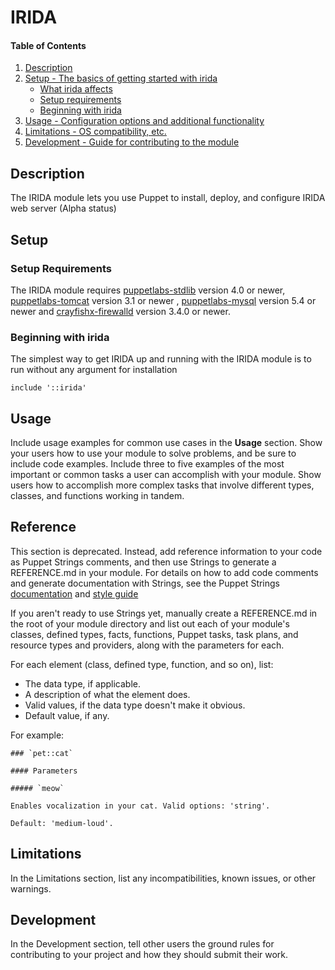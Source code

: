 # IRIDA


#### Table of Contents

1. [Description](#description)
2. [Setup - The basics of getting started with irida](#setup)
    * [What irida affects](#what-irida-affects)
    * [Setup requirements](#setup-requirements)
    * [Beginning with irida](#beginning-with-irida)
3. [Usage - Configuration options and additional functionality](#usage)
4. [Limitations - OS compatibility, etc.](#limitations)
5. [Development - Guide for contributing to the module](#development)

## Description

The IRIDA module lets you use Puppet to install, deploy, and configure IRIDA web server (Alpha status)

## Setup

### Setup Requirements

The IRIDA module requires [puppetlabs-stdlib](https://forge.puppetlabs.com/puppetlabs/stdlib) version 4.0 or newer, [puppetlabs-tomcat](https://forge.puppet.com/puppetlabs/tomcat) version 3.1 or newer , [puppetlabs-mysql](https://forge.puppet.com/puppetlabs/mysql) version 5.4 or newer and [crayfishx-firewalld](https://forge.puppet.com/crayfishx/firewalld)  version 3.4.0 or newer.

### Beginning with irida

The simplest way to get IRIDA up and running with the IRIDA module is to run without any argument for installation

```puppet
include '::irida'
```


## Usage

Include usage examples for common use cases in the **Usage** section. Show your users how to use your module to solve problems, and be sure to include code examples. Include three to five examples of the most important or common tasks a user can accomplish with your module. Show users how to accomplish more complex tasks that involve different types, classes, and functions working in tandem.

## Reference

This section is deprecated. Instead, add reference information to your code as Puppet Strings comments, and then use Strings to generate a REFERENCE.md in your module. For details on how to add code comments and generate documentation with Strings, see the Puppet Strings [documentation](https://puppet.com/docs/puppet/latest/puppet_strings.html) and [style guide](https://puppet.com/docs/puppet/latest/puppet_strings_style.html)

If you aren't ready to use Strings yet, manually create a REFERENCE.md in the root of your module directory and list out each of your module's classes, defined types, facts, functions, Puppet tasks, task plans, and resource types and providers, along with the parameters for each.

For each element (class, defined type, function, and so on), list:

  * The data type, if applicable.
  * A description of what the element does.
  * Valid values, if the data type doesn't make it obvious.
  * Default value, if any.

For example:

```
### `pet::cat`

#### Parameters

##### `meow`

Enables vocalization in your cat. Valid options: 'string'.

Default: 'medium-loud'.
```

## Limitations

In the Limitations section, list any incompatibilities, known issues, or other warnings.

## Development

In the Development section, tell other users the ground rules for contributing to your project and how they should submit their work.

